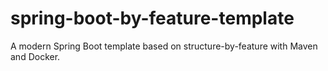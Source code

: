# spring-boot-by-feature-template
A modern Spring Boot template based on structure-by-feature with Maven and Docker. 
